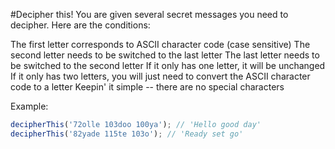 #Decipher this!
You are given several secret messages you need to decipher. Here are the conditions:

The first letter corresponds to ASCII character code (case sensitive)
The second letter needs to be switched to the last letter
The last letter needs to be switched to the second letter
If it only has one letter, it will be unchanged
If it only has two letters, you will just need to convert the ASCII character code to a letter
Keepin' it simple -- there are no special characters

Example:
```Javascript
decipherThis('72olle 103doo 100ya'); // 'Hello good day'
decipherThis('82yade 115te 103o'); // 'Ready set go'
```